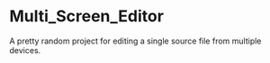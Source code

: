# Multi_Screen_Editor
A pretty random project for editing a single source file from multiple devices.
